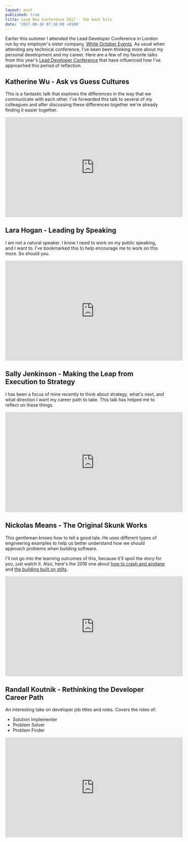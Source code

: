 ```yaml
---
layout: post
published: true
title: Lead Dev Conference 2017 - the best bits
date: '2017-08-10 07:18:00 +0100'
---
```


Earlier this summer I attended the Lead Developer Conference in London run by my employer's sister company, [White October Events](https://www.whiteoctoberevents.co.uk/). As usual when attending any technical conference, I've been been thinking more about my personal development and my career. Here are a few of my favorite talks from this year's [Lead Developer Conference](https://2017.theleaddeveloper.com/) that have influenced how I've approached this period of reflection.

## Katherine Wu - Ask vs Guess Cultures

This is a fantastic talk that explores the differences in the way that we communicate with each other. I've forwarded this talk to several of my colleagues and after discussing these differences together we're already finding it easier together.

<iframe width="560" height="315" src="https://www.youtube.com/embed/FxTXf6qyaGk?ecver=1" frameborder="0" allowfullscreen></iframe>

## Lara Hogan - Leading by Speaking

I am not a natural speaker. I know I need to work on my public speaking, and I want to. I've bookmarked this to help encourage me to work on this more. So should you.

<iframe width="560" height="315" src="https://www.youtube.com/embed/GmDHkxnN_yM?ecver=1" frameborder="0" allowfullscreen></iframe>

## Sally Jenkinson - Making the Leap from Execution to Strategy

I has been a focus of mine recently to think about strategy, what's next, and what direction I want my career path to take. This talk has helped me to reflect on these things.

<iframe width="560" height="315" src="https://www.youtube.com/embed/8vRkH0W77x4?ecver=1" frameborder="0" allowfullscreen></iframe>

## Nickolas Means - The Original Skunk Works

This gentleman knows how to tell a good tale. He uses different types of engineering examples to help us better understand how we should approach problems when building software.

I'll not go into the learning outcomes of this, because it'll spoil the story for you, just watch it. Also, here's the 2016 one about [how to crash and airplane](https://www.youtube.com/watch?v=099cHWSbAL8) and [the building built on stilts](https://www.youtube.com/watch?v=NLXys9vgWiY).

<iframe width="560" height="315" src="https://www.youtube.com/embed/pL3Yzjk5R4M?ecver=1" frameborder="0" allowfullscreen></iframe>

## Randall Koutnik - Rethinking the Developer Career Path

An interesting take on developer job titles and roles. Covers the roles of:

* Solution Implementer
* Problem Solver
* Problem Finder

<iframe width="560" height="315" src="https://www.youtube.com/embed/yIPbE7BssOs?ecver=1" frameborder="0" allowfullscreen></iframe>
